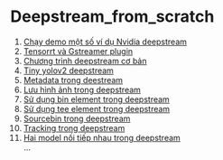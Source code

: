 # Deepstream_from_scratch


1. [Chạy demo một số ví dụ Nvidia deepstream](./doc/run_nvidia_deepstream_example.md)    
2. [Tensorrt và Gstreamer plugin](./doc/tensorrt_gstreamer_plugin.md)    
3. [Chương trình deepstream cơ bản](./doc/deepstream_test1.md)   
4. [Tiny yolov2 deepstream](./doc/deepstream_yolo.md)  
5. [Metadata trong deestream](./doc/deepstream_metadata.md)    
6. [Lưu hình ảnh trong deepstream]()  
7. [Sử dụng bin element trong deepstream]()  
8. [Sử dụng tee element trong deepstream]()  
9. [Sourcebin trong deepstream]()  
10. [Tracking trong deepstream]()  
11. [Hai model nối tiếp nhau trong deepstream]()  
...